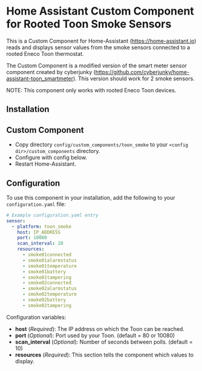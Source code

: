 # Home Assistant Custom Component for Rooted Toon Smoke Sensors

This is a Custom Component for Home-Assistant (https://home-assistant.io) reads and displays sensor values from the smoke sensors connected to a rooted Eneco Toon thermostat.

The Custom Component is a modified version of the smart meter sensor component created by cyberjunky (https://github.com/cyberjunky/home-assistant-toon_smartmeter). This version should work for 2 smoke sensors. 

NOTE: This component only works with rooted Eneco Toon devices.

## Installation

## Custom Component
- Copy directory `config/custom_components/toon_smoke` to your `<config dir>/custom_components` directory.
- Configure with config below.
- Restart Home-Assistant.


## Configuration
To use this component in your installation, add the following to your `configuration.yaml` file:

```yaml
# Example configuration.yaml entry
sensor:
  - platform: toon_smoke
    host: IP_ADDRESS
    port: 10080
    scan_interval: 10
    resources:
      - smoke01connected
      - smoke01alarmstatus
      - smoke01temperature
      - smoke01battery
      - smoke01tampering
      - smoke02connected
      - smoke02alarmstatus
      - smoke02temperature
      - smoke02battery
      - smoke02tampering
```

Configuration variables:

- **host** (*Required*): The IP address on which the Toon can be reached.
- **port** (*Optional*): Port used by your Toon. (default = 80 or 10080)
- **scan_interval** (*Optional*): Number of seconds between polls. (default = 10)
- **resources** (*Required*): This section tells the component which values to display.
